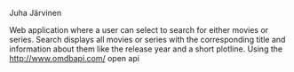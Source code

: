Juha Järvinen

Web application where a user can select to search for either movies or series. Search displays all movies or series with the corresponding title and information about them like the release year and a short plotline.
Using the http://www.omdbapi.com/ open api
